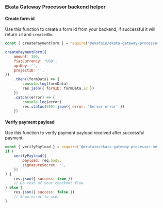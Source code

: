 ### Ekata Gateway Processor backend helper

#### Create form id

Use this function to create a form id from your backend, if successful it will return `id` and `createdOn`.

```javascript
const { createPaymentForm } = require('@ekataio/ekata-gateway-processor-helper')

createPaymentForm({
    amount: 100,
    fiatCurrency: 'USD',
    apiKey: '',
    projectID: '',
})
    .then((formData) => {
        console.log(formData)
        res.json({ formID: formData.id })
    })
    .catch((error) => {
        console.log(error)
        res.status(500).json({ error: 'Server error' })
    })
```

#### Verify payment payload

Use this function to verify payment payload received after successful payment

```javascript
const { verifyPayload } = require('@ekataio/ekata-gateway-processor-helper')
if (
    verifyPayload({
        payload: req.body,
        signatureSecret: '',
    })
) {
    res.json({ success: true })
    // Do rest of your checkout flow
} else {
    res.json({ success: false })
    // Show error to user
}
```
